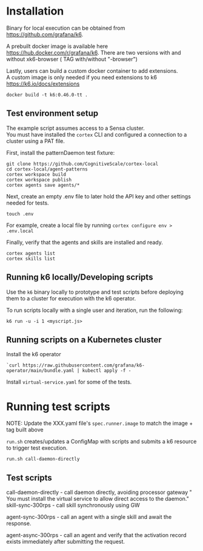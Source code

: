 # Installation

Binary for local execution can be obtained from https://github.com/grafana/k6.

A prebuilt docker image is available here https://hub.docker.com/r/grafana/k6. There are two versions with and without xk6-browser ( TAG with/without "-browser")

Lastly, users can build a custom docker container to add extensions.  
A custom image is only needed if you need extensions to k6 https://k6.io/docs/extensions

```
docker build -t k6:0.46.0-tt .
```

## Test environment setup
The example script assumes access to a Sensa cluster.  
You must have installed the `cortex` CLI and configured a connection to a cluster using a PAT file.

First, install the patternDaemon test fixture:
```
git clone https://github.com/CognitiveScale/cortex-local
cd cortex-local/agent-patterns
cortex workspace build
cortex workspace publish
cortex agents save agents/*
```

Next, create an empty .env file to later hold the API key and other settings needed for tests.
```
touch .env
```

For example, create a local file by running `cortex configure env > .env.local`

Finally, verify that the agents and skills are installed and ready.
```
cortex agents list
cortex skills list
```

## Running k6 locally/Developing scripts

Use the `k6` binary locally to prototype and test scripts before deploying them to a cluster for execution with the k6 operator.

To run scripts locally with a single user and iteration, run the following:
```
k6 run -u -i 1 <myscript.js>
```

## Running scripts on a Kubernetes cluster
Install the k6 operator
```
`curl https://raw.githubusercontent.com/grafana/k6-operator/main/bundle.yaml | kubectl apply -f -
````

Install `virtual-service.yaml` for some of the tests.
# Running test scripts

NOTE: Update the XXX.yaml file's `spec.runner.image` to match the image + tag built above

`run.sh` creates/updates a ConfigMap with scripts and submits a k6 resource to trigger test execution.
```
run.sh call-daemon-directly
```

## Test scripts

call-daemon-directly - call daemon directly, avoiding processor gateway
" You must install the virtual service to allow direct access to the daemon."
skill-sync-300rps - call skill synchronously using GW

agent-sync-300rps - call an agent with a single skill and await the response.

agent-async-300rps - call an agent and verify that the activation record exists immediately after submitting the request.
